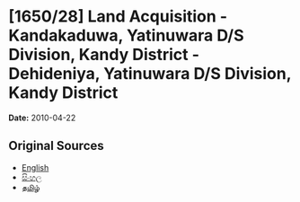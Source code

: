 # [1650/28] Land Acquisition - Kandakaduwa, Yatinuwara D/S Division, Kandy District - Dehideniya, Yatinuwara D/S Division, Kandy District

**Date:** 2010-04-22

## Original Sources

- [English](https://documents.gov.lk/view/extra-gazettes/2010/4/1650-28_E.pdf)
- [සිංහල](https://documents.gov.lk/view/extra-gazettes/2010/4/1650-28_S.pdf)
- [தமிழ்](https://documents.gov.lk/view/extra-gazettes/2010/4/1650-28_T.pdf)
